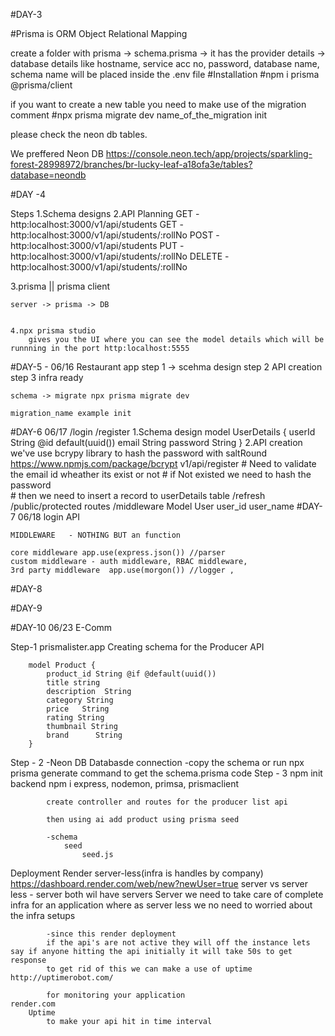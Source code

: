 #DAY-3

#Prisma is ORM Object Relational Mapping

create a folder with prisma 
    -> schema.prisma
        -> it has the provider details
        -> database details like hostname, service acc no, password, database name, schema name will be placed inside the .env file
#Installation
#npm i prisma @prisma/client

if you want to create a new table you need to make use of the migration comment 
#npx prisma migrate dev name_of_the_migration init

please check the neon db tables.

We preffered Neon DB
https://console.neon.tech/app/projects/sparkling-forest-28998972/branches/br-lucky-leaf-a18ofa3e/tables?database=neondb

#DAY -4

Steps
1.Schema designs
2.API Planning
    GET - http:localhost:3000/v1/api/students
    GET - http:localhost:3000/v1/api/students/:rollNo
    POST -http:localhost:3000/v1/api/students
    PUT -http:localhost:3000/v1/api/students/:rollNo
    DELETE - http:localhost:3000/v1/api/students/:rollNo


3.prisma || prisma client

    server -> prisma -> DB


    4.npx prisma studio
        gives you the UI where you can see the model details which will be runnning in the port http:localhost:5555

#DAY-5 - 06/16
    Restaurant app
    step 1 -> scehma design
    step 2 API creation
    step 3
    infra ready 

    schema -> migrate npx prisma migrate dev 

    migration_name example init 

#DAY-6 06/17
    /login
    /register
    1.Schema design
        model UserDetails {
            userId String @id default(uuid())
            email String
            password String
        }
    2.API creation
        we've use bcrypy library to hash the password with saltRound
        https://www.npmjs.com/package/bcrypt
        v1/api/register
            # Need to validate the email id wheather its exist or not
            # if Not existed we need to hash the password     
            # then we need to insert a record to userDetails table
    /refresh
    /public/protected routes
    /middleware
Model User
user_id
user_name
#DAY-7 06/18
    login API

    MIDDLEWARE   - NOTHING BUT an function

    core middleware app.use(express.json()) //parser
    custom middleware - auth middleware, RBAC middleware, 
    3rd party middleware  app.use(morgon()) //logger ,

#DAY-8

#DAY-9

#DAY-10 06/23
E-Comm

Step-1
prismalister.app
    Creating schema for the Producer API

        model Product {
            product_id String @if @default(uuid())
            title string
            description  String
            category String
            price   String
            rating String
            thumbnail String
            brand      String    
        }
Step - 2 
    -Neon DB
        Databasde connection
    -copy the schema or run npx prisma generate command to get the schema.prisma code 
Step - 3 
    npm init
        backend
            npm i express, nodemon, primsa, prismaclient

            create controller and routes for the producer list api 

            then using ai add product using prisma seed 

            -schema
                seed
                    seed.js

Deployment
    Render
        server-less(infra is handles by company)
        https://dashboard.render.com/web/new?newUser=true
        server vs server less
            - server both wil have servers
                Server we need to take care of complete infra for an application where as server less 
                we no need to worried about the infra setups

            -since this render deployment 
            if the api's are not active they will off the instance lets say if anyone hitting the api initially it will take 50s to get response 
            to get rid of this we can make a use of uptime http://uptimerobot.com/

            for monitoring your application    
    render.com
        Uptime
            to make your api hit in time interval 



